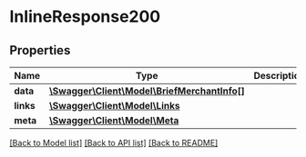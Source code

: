 # InlineResponse200

## Properties
Name | Type | Description | Notes
------------ | ------------- | ------------- | -------------
**data** | [**\Swagger\Client\Model\BriefMerchantInfo[]**](BriefMerchantInfo.md) |  | [optional] 
**links** | [**\Swagger\Client\Model\Links**](Links.md) |  | [optional] 
**meta** | [**\Swagger\Client\Model\Meta**](Meta.md) |  | [optional] 

[[Back to Model list]](../README.md#documentation-for-models) [[Back to API list]](../README.md#documentation-for-api-endpoints) [[Back to README]](../README.md)

